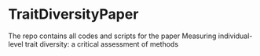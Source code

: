# TraitDiversityPaper
The repo contains all codes and scripts for the paper Measuring individual-level trait diversity: a critical assessment of methods
